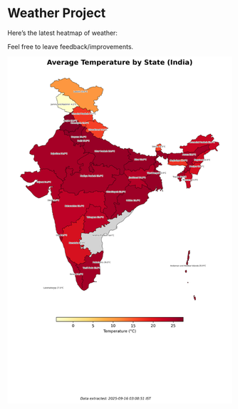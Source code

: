 # Weather Project

Here’s the latest heatmap of weather:

Feel free to leave feedback/improvements.

![India Heatmap](docs/assets/india_heatmap.png?v=C8858D)
